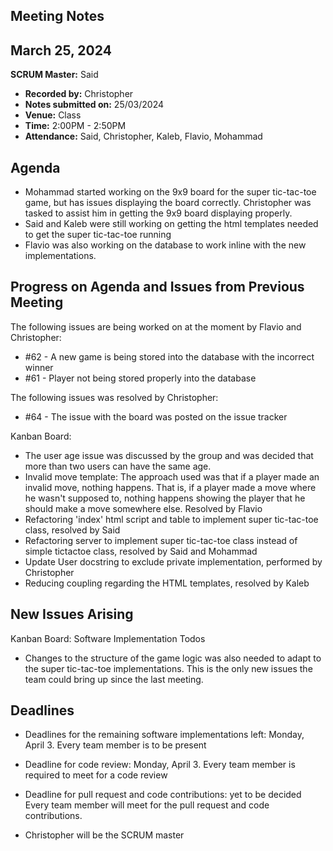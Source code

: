 ## Meeting Notes

## March 25, 2024
**SCRUM Master:** Said
- **Recorded by:** Christopher
- **Notes submitted on:** 25/03/2024
- **Venue:** Class
- **Time:** 2:00PM - 2:50PM
- **Attendance:** Said, Christopher, Kaleb, Flavio, Mohammad


## Agenda
- Mohammad started working on the 9x9 board for the super tic-tac-toe game, but has issues displaying the board
correctly. Christopher was tasked to assist him in getting the 9x9 board displaying properly.
- Said and Kaleb were still working on getting the html templates needed to get the super tic-tac-toe running
- Flavio was also working on the database to work inline with the new implementations.

## Progress on Agenda and Issues from Previous Meeting
The following issues are being worked on at the moment by Flavio and Christopher:
- #62 - A new game is being stored into the database with the incorrect winner
- #61 - Player not being stored properly into the database

The following issues was resolved by Christopher:
- #64 - The issue with the board was posted on the issue tracker

Kanban Board:
- The user age issue was discussed by the group and was decided that more than two users can have the same age.
- Invalid move template: The approach used was that if a player made an invalid move, nothing happens.
That is, if a player made a move where he wasn't supposed to, nothing happens showing the player that he should make
a move somewhere else. Resolved by Flavio
- Refactoring 'index' html script and table to implement super tic-tac-toe class, resolved by Said
- Refactoring server to implement super tic-tac-toe class instead of simple tictactoe class, resolved by Said and Mohammad
- Update User docstring to exclude private implementation, performed by Christopher
- Reducing coupling regarding the HTML templates, resolved by Kaleb


## New Issues Arising
Kanban Board: Software Implementation Todos
- Changes to the structure of the game logic was also needed to adapt to the super tic-tac-toe
implementations. This is the only new issues the team could bring up since the last meeting.

## Deadlines
- Deadlines for the remaining software implementations left: Monday, April 3.
Every team member is to be present 

- Deadline for code review: Monday, April 3.
Every team member is required to meet for a code review

- Deadline for pull request and code contributions: yet to be decided
Every team member will meet for the pull request and code contributions.

- Christopher will be the SCRUM master
